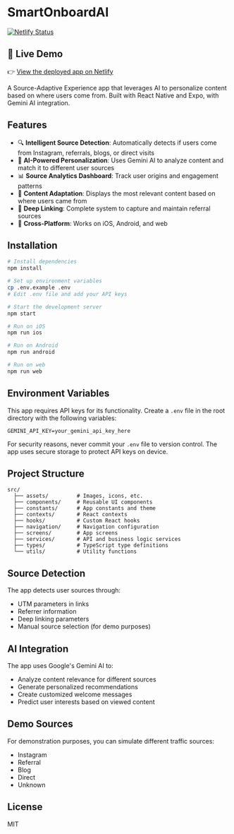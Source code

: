 # SmartOnboardAI

[![Netlify Status](https://api.netlify.com/api/v1/badges/cdaccf6e-xxxx-xxxx-xxxx-xxxxxxxxxxxx/deploy-status)](https://papaya-panda-cdaccf.netlify.app/)

## 🚀 Live Demo

👉 [View the deployed app on Netlify](https://papaya-panda-cdaccf.netlify.app/)

A Source-Adaptive Experience app that leverages AI to personalize content based on where users come from. Built with React Native and Expo, with Gemini AI integration.

## Features

- 🔍 **Intelligent Source Detection**: Automatically detects if users come from Instagram, referrals, blogs, or direct visits
- 🧠 **AI-Powered Personalization**: Uses Gemini AI to analyze content and match it to different user sources
- 📊 **Source Analytics Dashboard**: Track user origins and engagement patterns
- 🎯 **Content Adaptation**: Displays the most relevant content based on where users came from
- 🔄 **Deep Linking**: Complete system to capture and maintain referral sources
- 📱 **Cross-Platform**: Works on iOS, Android, and web

## Installation

```bash
# Install dependencies
npm install

# Set up environment variables
cp .env.example .env
# Edit .env file and add your API keys

# Start the development server
npm start

# Run on iOS
npm run ios

# Run on Android
npm run android

# Run on web
npm run web
```

## Environment Variables

This app requires API keys for its functionality. Create a `.env` file in the root directory with the following variables:

```
GEMINI_API_KEY=your_gemini_api_key_here
```

For security reasons, never commit your `.env` file to version control. The app uses secure storage to protect API keys on device.

## Project Structure

```
src/
  ├── assets/         # Images, icons, etc.
  ├── components/     # Reusable UI components
  ├── constants/      # App constants and theme
  ├── contexts/       # React contexts
  ├── hooks/          # Custom React hooks
  ├── navigation/     # Navigation configuration
  ├── screens/        # App screens
  ├── services/       # API and business logic services
  ├── types/          # TypeScript type definitions
  └── utils/          # Utility functions
```

## Source Detection

The app detects user sources through:

- UTM parameters in links
- Referrer information
- Deep linking parameters
- Manual source selection (for demo purposes)

## AI Integration

The app uses Google's Gemini AI to:

- Analyze content relevance for different sources
- Generate personalized recommendations
- Create customized welcome messages
- Predict user interests based on viewed content

## Demo Sources

For demonstration purposes, you can simulate different traffic sources:

- Instagram
- Referral
- Blog
- Direct
- Unknown

## License

MIT
